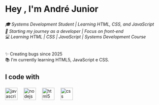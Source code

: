 <h1 align="left">Hey , I'm André Junior</h1>

###

<p align="left"></p>

###

<h6 align="left">🎓 Systems Development Student | Learning HTML, CSS, and JavaScript<br>🚀 Starting my journey as a developer | Focus on front-end<br>💻 Learning HTML | CSS | JavaScript | Systems Development Course</h6>

###

<p align="left">✨ Creating bugs since 2025<br>📚 I'm currently learning HTML5, JavaScript e CSS.</p>

###

<h2 align="left">I code with</h2>

###

<div align="left">
  <img src="https://cdn.jsdelivr.net/gh/devicons/devicon/icons/javascript/javascript-original.svg" height="40" alt="javascript logo"  />
  <img width="12" />
  <img src="https://cdn.jsdelivr.net/gh/devicons/devicon/icons/nodejs/nodejs-original.svg" height="40" alt="nodejs logo"  />
  <img width="12" />
  <img src="https://cdn.jsdelivr.net/gh/devicons/devicon/icons/html5/html5-original.svg" height="40" alt="html5 logo"  />
  <img width="12" />
  <img src="https://cdn.jsdelivr.net/gh/devicons/devicon/icons/css3/css3-original.svg" height="40" alt="css logo"  />
</div>

###
